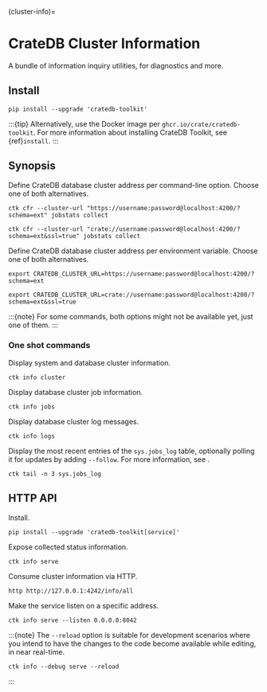 (cluster-info)=
# CrateDB Cluster Information

A bundle of information inquiry utilities, for diagnostics and more.

## Install
```shell
pip install --upgrade 'cratedb-toolkit'
```
:::{tip}
Alternatively, use the Docker image per `ghcr.io/crate/cratedb-toolkit`.
For more information about installing CrateDB Toolkit, see {ref}`install`.
:::

## Synopsis

Define CrateDB database cluster address per command-line option. Choose one of both alternatives.
```shell
ctk cfr --cluster-url "https://username:password@localhost:4200/?schema=ext" jobstats collect
```
```shell
ctk cfr --cluster-url "crate://username:password@localhost:4200/?schema=ext&ssl=true" jobstats collect
```

Define CrateDB database cluster address per environment variable. Choose one of both alternatives.
```shell
export CRATEDB_CLUSTER_URL=https://username:password@localhost:4200/?schema=ext
```
```shell
export CRATEDB_CLUSTER_URL=crate://username:password@localhost:4200/?schema=ext&ssl=true
```
:::{note}
For some commands, both options might not be available yet, just one of them.
:::


### One shot commands
Display system and database cluster information.
```shell
ctk info cluster
```

Display database cluster job information.
```shell
ctk info jobs
```

Display database cluster log messages.
```shell
ctk info logs
```

Display the most recent entries of the `sys.jobs_log` table,
optionally polling it for updates by adding `--follow`.
For more information, see [](#tail).
```shell
ctk tail -n 3 sys.jobs_log
```


## HTTP API

Install.
```shell
pip install --upgrade 'cratedb-toolkit[service]'
```

Expose collected status information.
```shell
ctk info serve
```
Consume cluster information via HTTP.
```shell
http http://127.0.0.1:4242/info/all
```

Make the service listen on a specific address.
```shell
ctk info serve --listen 0.0.0.0:8042
```

:::{note}
The `--reload` option is suitable for development scenarios where you intend
to have the changes to the code become available while editing, in near
real-time.
```shell
ctk info --debug serve --reload
```
:::
